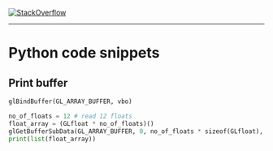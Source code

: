 
[![StackOverflow](https://stackexchange.com/users/flair/7322082.png)](https://stackoverflow.com/questions/70552903/print-the-content-of-a-vbo/70554433#70554433)

---

# Python code snippets

## Print buffer

```py
glBindBuffer(GL_ARRAY_BUFFER, vbo)

no_of_floats = 12 # read 12 floats
float_array = (GLfloat * no_of_floats)()
glGetBufferSubData(GL_ARRAY_BUFFER, 0, no_of_floats * sizeof(GLfloat), float_array)
print(list(float_array))
```
